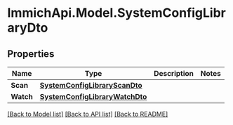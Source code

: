 # ImmichApi.Model.SystemConfigLibraryDto

## Properties

Name | Type | Description | Notes
------------ | ------------- | ------------- | -------------
**Scan** | [**SystemConfigLibraryScanDto**](SystemConfigLibraryScanDto.md) |  | 
**Watch** | [**SystemConfigLibraryWatchDto**](SystemConfigLibraryWatchDto.md) |  | 

[[Back to Model list]](../README.md#documentation-for-models) [[Back to API list]](../README.md#documentation-for-api-endpoints) [[Back to README]](../README.md)

